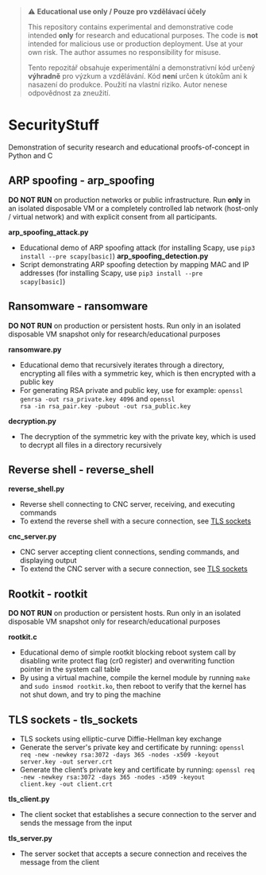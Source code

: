 > ⚠️ **Educational use only / Pouze pro vzdělávací účely**  
>  
> This repository contains experimental and demonstrative code intended **only** for research and educational purposes. The code is **not** intended for malicious use or production deployment. Use at your own risk. The author assumes no responsibility for misuse.  
>  
> Tento repozitář obsahuje experimentální a demonstrativní kód určený **výhradně** pro výzkum a vzdělávání. Kód **není** určen k útokům ani k nasazení do produkce. Použití na vlastní riziko. Autor nenese odpovědnost za zneužití.
>

# SecurityStuff
Demonstration of security research and educational proofs-of-concept in Python and C

## ARP spoofing - arp_spoofing
**DO NOT RUN** on production networks or public infrastructure. Run **only** in an isolated disposable VM or a completely controlled lab network (host-only / virtual network) and with explicit consent from all participants.

**arp_spoofing_attack.py**
- Educational demo of ARP spoofing attack (for installing Scapy, use <code>pip3 install --pre scapy[basic]</code>)
**arp_spoofing_detection.py**
- Script demonstrating ARP spoofing detection by mapping MAC and IP addresses (for installing Scapy, use <code>pip3 install --pre scapy[basic]</code>)

## Ransomware - ransomware
**DO NOT RUN** on production or persistent hosts. Run only in an isolated disposable VM snapshot only for research/educational purposes

**ransomware.py**
- Educational demo that recursively iterates through a directory, encrypting all files with a symmetric key, which is then encrypted with a public key
- For generating RSA private and public key, use for example: <code>openssl genrsa -out rsa_private.key 4096</code> and <code>openssl rsa -in rsa_pair.key -pubout -out rsa_public.key</code>

**decryption.py**
- The decryption of the symmetric key with the private key, which is used to decrypt all files in a directory recursively

## Reverse shell - reverse_shell
**reverse_shell.py**
- Reverse shell connecting to CNC server, receiving, and executing commands
- To extend the reverse shell with a secure connection, see [TLS sockets](#tls-sockets---tls_sockets)

**cnc_server.py**
- CNC server accepting client connections, sending commands, and displaying output
- To extend the CNC server with a secure connection, see [TLS sockets](#tls-sockets---tls_sockets)

## Rootkit - rootkit
**DO NOT RUN** on production or persistent hosts. Run only in an isolated disposable VM snapshot only for research/educational purposes

**rootkit.c**
- Educational demo of simple rootkit blocking reboot system call by disabling write protect flag (cr0 register) and overwriting function pointer in the system call table
- By using a virtual machine, compile the kernel module by running <code>make</code> and <code>sudo insmod rootkit.ko</code>, then reboot to verify that the kernel has not shut down, and try to ping the machine

## TLS sockets - tls_sockets
- TLS sockets using elliptic-curve Diffie-Hellman key exchange
- Generate the server's private key and certificate by running: <code>openssl req -new -newkey rsa:3072 -days 365 -nodes -x509 -keyout server.key -out server.crt</code>
- Generate the client’s private key and certificate by running: <code>openssl req -new -newkey rsa:3072 -days 365 -nodes -x509 -keyout client.key -out client.crt</code>

**tls_client.py**
- The client socket that establishes a secure connection to the server and sends the message from the input

**tls_server.py**
- The server socket that accepts a secure connection and receives the message from the client
